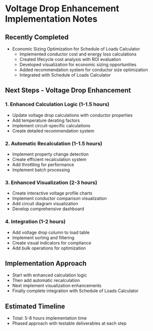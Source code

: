 # Voltage Drop Enhancement Implementation Notes

## Recently Completed
- Economic Sizing Optimization for Schedule of Loads Calculator
  - Implemented conductor cost and energy loss calculations
  - Created lifecycle cost analysis with ROI evaluation
  - Developed visualization for economic sizing opportunities
  - Added recommendation system for conductor size optimization
  - Integrated with Schedule of Loads Calculator

## Next Steps - Voltage Drop Enhancement

### 1. Enhanced Calculation Logic (1-1.5 hours)
- Update voltage drop calculations with conductor properties
- Add temperature derating factors
- Implement circuit-specific calculations
- Create detailed recommendation system

### 2. Automatic Recalculation (1-1.5 hours)
- Implement property change detection
- Create efficient recalculation system
- Add throttling for performance
- Implement batch processing

### 3. Enhanced Visualization (2-3 hours)
- Create interactive voltage profile charts
- Implement conductor comparison visualization
- Add circuit diagram visualization
- Develop comprehensive dashboard

### 4. Integration (1-2 hours)
- Add voltage drop column to load table
- Implement sorting and filtering
- Create visual indicators for compliance
- Add bulk operations for optimization

## Implementation Approach
- Start with enhanced calculation logic
- Then add automatic recalculation
- Next implement visualization enhancements
- Finally complete integration with Schedule of Loads Calculator

## Estimated Timeline
- Total: 5-8 hours implementation time
- Phased approach with testable deliverables at each step 